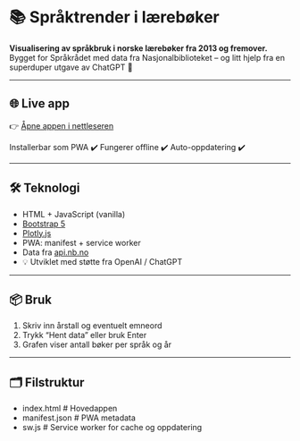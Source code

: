 # 📚 Språktrender i lærebøker

**Visualisering av språkbruk i norske lærebøker fra 2013 og fremover.**  
Bygget for Språkrådet med data fra Nasjonalbiblioteket – og litt hjelp fra en superduper utgave av ChatGPT 🤖

---

## 🌐 Live app

👉 [Åpne appen i nettleseren](https://<your-username>.github.io/<repo-name>/)

Installerbar som PWA ✔️ Fungerer offline ✔️ Auto-oppdatering ✔️

---

## 🛠️ Teknologi

- HTML + JavaScript (vanilla)
- [Bootstrap 5](https://getbootstrap.com/)
- [Plotly.js](https://plotly.com/javascript/)
- PWA: manifest + service worker
- Data fra [api.nb.no](https://api.nb.no/)
- 💡 Utviklet med støtte fra OpenAI / ChatGPT

---

## 📦 Bruk

1. Skriv inn årstall og eventuelt emneord
2. Trykk “Hent data” eller bruk Enter
3. Grafen viser antall bøker per språk og år

---

## 🗂️ Filstruktur

* index.html # Hovedappen 
* manifest.json # PWA metadata 
* sw.js # Service worker for cache og oppdatering


